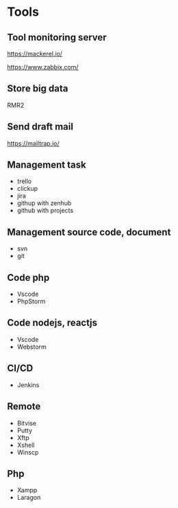 # Tools

## Tool monitoring server
https://mackerel.io/

https://www.zabbix.com/

## Store big data
RMR2

## Send draft mail
https://mailtrap.io/

## Management task
- trello
- clickup
- jira
- githup with zenhub
- github with projects

## Management source code, document
- svn
- git

## Code php
- Vscode
- PhpStorm

## Code nodejs, reactjs
- Vscode
- Webstorm

## CI/CD
- Jenkins

## Remote
- Bitvise
- Putty
- Xftp
- Xshell
- Winscp

## Php
- Xampp
- Laragon
